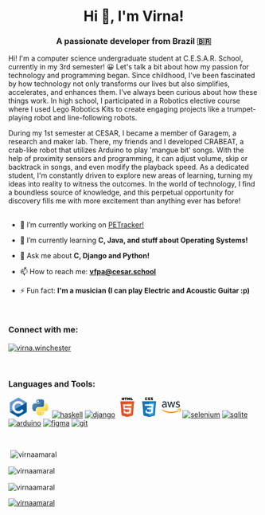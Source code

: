 <h1 align="center">Hi 👋, I'm Virna!</h1>
<h3 align="center">A passionate developer from Brazil 🇧🇷</h3>


Hi! I'm a computer science undergraduate student at C.E.S.A.R. School, currently in my 3rd semester! 😀 Let's talk a bit about how my passion for technology and programming began. Since childhood, I've been fascinated by how technology not only transforms our lives but also simplifies, accelerates, and enhances them. I've always been curious about how these things work. In high school, I participated in a Robotics elective course where I used Lego Robotics Kits to create engaging projects like a trumpet-playing robot and line-following robots.

During my 1st semester at CESAR, I became a member of Garagem, a research and maker lab. There, my friends and I developed CRABEAT, a crab-like robot that utilizes Arduino to play 'mangue bit' songs. With the help of proximity sensors and programming, it can adjust volume, skip or backtrack in songs, and even modify the playback speed. As a dedicated student, I'm constantly driven to explore new areas of learning, turning my ideas into reality to witness the outcomes. In the world of technology, I find a boundless source of knowledge, and this perpetual opportunity for discovery fills me with more excitement than anything ever has before!
<br>
<br>

- 🔭 I’m currently working on [PETracker!](https://github.com/bela975/PETracker)

- 🌱 I’m currently learning **C, Java, and stuff about Operating Systems!**

- 💬 Ask me about **C, Django and Python!**

- 📫 How to reach me: **vfpa@cesar.school**

- ⚡ Fun fact: **I'm a musician (I can play Electric and Acoustic Guitar :p)**

<br>
<h3 align="left">Connect with me:</h3>
<p align="left">
<a href="https://instagram.com/virna.winchester" target="blank"><img align="center" src="https://raw.githubusercontent.com/rahuldkjain/github-profile-readme-generator/master/src/images/icons/Social/instagram.svg" alt="virna.winchester" height="30" width="40" /></a>
</p>
<br>

<h3 align="left">Languages and Tools:</h3>
<p align="left"> <a href="https://www.cprogramming.com/" target="_blank" rel="noreferrer"> <img src="https://raw.githubusercontent.com/devicons/devicon/master/icons/c/c-original.svg" alt="c" width="40" height="40"/></a>
<a href="https://www.python.org" target="_blank" rel="noreferrer"> <img src="https://raw.githubusercontent.com/devicons/devicon/master/icons/python/python-original.svg" alt="python" width="40" height="40"/></a>
<a href="https://www.haskell.org/" target="_blank" rel="noreferrer"> <img src="https://upload.wikimedia.org/wikipedia/commons/1/1c/Haskell-Logo.svg" alt="haskell" width="40" height="40"/></a>
<a href="https://www.djangoproject.com/" target="_blank" rel="noreferrer"> <img src="https://cdn.worldvectorlogo.com/logos/django.svg" alt="django" width="40" height="40"/></a>
<a href="https://www.w3.org/html/" target="_blank" rel="noreferrer"> <img src="https://raw.githubusercontent.com/devicons/devicon/master/icons/html5/html5-original-wordmark.svg" alt="html5" width="40" height="40"/></a>
<a href="https://www.w3schools.com/css/" target="_blank" rel="noreferrer"> <img src="https://raw.githubusercontent.com/devicons/devicon/master/icons/css3/css3-original-wordmark.svg" alt="css3" width="40" height="40"/></a> 
<a href="https://aws.amazon.com" target="_blank" rel="noreferrer"> <img src="https://raw.githubusercontent.com/devicons/devicon/master/icons/amazonwebservices/amazonwebservices-original-wordmark.svg" alt="aws" width="40" height="40"/></a>
<a href="https://www.selenium.dev" target="_blank" rel="noreferrer"> <img src="https://raw.githubusercontent.com/detain/svg-logos/780f25886640cef088af994181646db2f6b1a3f8/svg/selenium-logo.svg" alt="selenium" width="40" height="40"/></a>
<a href="https://www.sqlite.org/" target="_blank" rel="noreferrer"> <img src="https://www.vectorlogo.zone/logos/sqlite/sqlite-icon.svg" alt="sqlite" width="40" height="40"/></a>
<a href="https://www.arduino.cc/" target="_blank" rel="noreferrer"> <img src="https://cdn.worldvectorlogo.com/logos/arduino-1.svg" alt="arduino" width="40" height="40"/></a> 
<a href="https://www.figma.com/" target="_blank" rel="noreferrer"> <img src="https://www.vectorlogo.zone/logos/figma/figma-icon.svg" alt="figma" width="40" height="40"/></a>
<a href="https://git-scm.com/" target="_blank" rel="noreferrer"> <img src="https://www.vectorlogo.zone/logos/git-scm/git-scm-icon.svg" alt="git" width="40" height="40"/></a> </p>

<br>

<p>&nbsp;<img align="center" src="https://github-readme-stats.vercel.app/api?username=virnaamaral&show_icons=true&locale=en" alt="virnaamaral" /></p>

<p><img align="center" src="https://github-readme-streak-stats.herokuapp.com/?user=virnaamaral&" alt="virnaamaral" /></p>

<p><img align="center" src="https://github-readme-stats.vercel.app/api/top-langs?username=virnaamaral&show_icons=true&locale=en&layout=compact" alt="virnaamaral" /></p>

<p align="left"> <a href="https://github.com/ryo-ma/github-profile-trophy"><img src="https://github-profile-trophy.vercel.app/?username=virnaamaral" alt="virnaamaral" /></a> </p>
